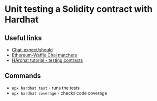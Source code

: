 # Unit testing a Solidity contract with Hardhat

## Useful links
- [Chai: expect/should](https://www.chaijs.com/api/bdd/)  
- [Ethereum-Waffle Chai matchers](https://ethereum-waffle.readthedocs.io/en/latest/matchers.html)  
- [HArdhat tutorial - testing contracts](https://hardhat.org/tutorial/testing-contracts)  

## Commands
- `npx hardhat test` - runs the tests
- `npx hardhat coverage` - checks code coverage
